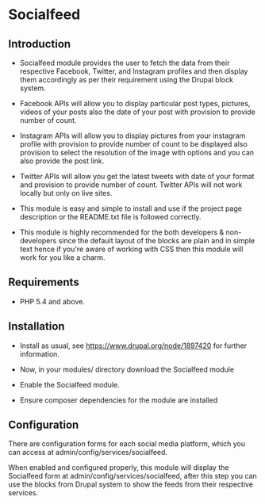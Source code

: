 # Socialfeed

## Introduction

- Socialfeed module provides the user to fetch the data from their respective
Facebook, Twitter, and Instagram profiles and then display them accordingly as
per their requirement using the Drupal block system.

- Facebook APIs will allow you to display particular post types,
pictures, videos of your posts also the date of your post with
provision to provide number of count.

- Instagram APIs will allow you to display pictures from your
instagram profile with provision to provide number of count to be displayed
also provision to select the resolution of the image with options and you can
also provide the post link.

- Twitter APIs will allow you get the latest tweets with date
of your format and provision to provide number of count. Twitter APIs will
not work locally but only on live sites.

- This module is easy and simple to install and use if the project page
description or the README.txt file is followed correctly.

- This module is highly recommended for the both developers & non-developers
since the default layout of the blocks are plain and in simple text hence if
you're aware of working with CSS then this module will work for you like a
charm.

## Requirements

- PHP 5.4 and above.

## Installation

- Install as usual, see https://www.drupal.org/node/1897420 for further
information.

- Now, in your modules/ directory download the Socialfeed module

- Enable the Socialfeed module.

- Ensure composer dependencies for the module are installed

## Configuration

There are configuration forms for each social media platform, which you
can access at admin/config/services/socialfeed.

When enabled and configured properly, this module will display the Socialfeed
form at admin/config/services/socialfeed, after this step you can use the
blocks from Drupal system to show the feeds from their respective services.
